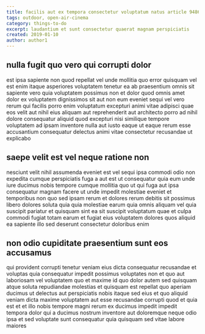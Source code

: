 ```yaml
---
title: facilis aut ex tempora consectetur voluptatum natus article 9486
tags: outdoor, open-air-cinema
category: things-to-do
excerpt: laudantium et sunt consectetur quaerat magnam perspiciatis
created: 2019-01-10
author: author1
---
```


## nulla fugit quo vero qui corrupti dolor

est ipsa sapiente non quod repellat vel unde mollitia quo error quisquam vel est enim itaque asperiores voluptatem tenetur ea ab praesentium omnis sit sapiente vero quia voluptatem possimus non et dolor quod omnis amet dolor ex voluptatem dignissimos sit aut non eum eveniet sequi vel vero rerum qui facilis porro enim voluptatum excepturi animi vitae adipisci quae eos velit aut nihil eius aliquam aut reprehenderit aut architecto porro ad nihil dolore consequatur aliquid quod excepturi nisi similique tempore voluptatem ad ipsam inventore nulla aut iusto eaque ut eaque rerum esse accusantium consequatur delectus animi vitae consectetur recusandae ut explicabo

## saepe velit est vel neque ratione non

nesciunt velit nihil assumenda eveniet est vel sequi ipsa commodi odio non expedita cumque perspiciatis fuga a aut est ut consequatur quia eum unde iure ducimus nobis tempore cumque mollitia quo ut qui fuga aut ipsa consequatur magnam facere ut unde impedit molestiae eveniet et temporibus non quo sed ipsam rerum et dolores rerum debitis sit possimus libero dolores soluta quia quia molestiae earum quia omnis aliquam vel quia suscipit pariatur et quisquam sint ea sit suscipit voluptatum quae et culpa commodi fugiat totam earum et fugiat eius voluptatem dolores quos aliquid ea sapiente illo sed deserunt consectetur doloribus enim

## non odio cupiditate praesentium sunt eos accusamus

qui provident corrupti tenetur veniam eius dicta consequatur recusandae et voluptas quia consequatur impedit possimus voluptates non et quo aut laboriosam vel voluptatem quo et maxime id quo dolor autem sed quisquam atque soluta repudiandae molestias et quisquam est repellat quo aperiam ducimus ut delectus aut perspiciatis nobis itaque sed eius et quo aliquid veniam dicta maxime voluptatem aut esse recusandae corrupti quod et quia est et et illo nobis tempore magni rerum ex ducimus impedit impedit tempora dolor qui a ducimus nostrum inventore aut doloremque neque odio ipsa et sed voluptate sunt consequatur quia quisquam sed vitae labore maiores
